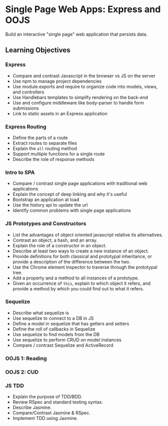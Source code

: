 # Single Page Web Apps: Express and OOJS

Build an interactive "single page" web application that persists data.

## Learning Objectives

### Express
- Compare and contrast Javascript in the browser vs JS on the server
- Use npm to manage project dependencies
- Use module.exports and require to organize code into models, views, and controllers
- Use Handlebars templates to simplify rendering on the back-end
- Use and configure middleware like body-parser to handle form submissions
- Link to static assets in an Express application

### Express Routing

- Define the parts of a route
- Extract routes to separate files
- Explain the `all` routing method
- Support multiple functions for a single route
- Describe the role of response methods

### Intro to SPA

- Compare / contrast single page applications with traditional web applications
- Explain the concept of deep linking and why it's useful
- Bootstrap an application at load
- Use the history api to update the url
- Identify common problems with single page applications

### JS Prototypes and Constructors
- List the advantages of object oriented javascript relative its alternatives.
- Contrast an object, a hash, and an array.
- Explain the role of a constructor in an object.
- Describe at least two ways to create a new instance of an object.
- Provide definitions for both classical and prototypal inheritance, or provide a description of the difference between the two.
- Use the Chrome element inspector to traverse through the prototypal tree.
- Add a property and a method to all instances of a prototype.
- Given an occurrence of `this`, explain to which object it refers, and provide a method by which you could find out to what it refers.

### Sequelize

* Describe what sequelize is
* Use sequelize to connect to a DB in JS
* Define a model in sequelize that has getters and setters
* Define the roll of callbacks in Sequelize
* Use sequelize to find models from the DB
* Use sequelize to perform CRUD on model instances
* Compare / contrast Sequelize and ActiveRecord

### OOJS 1: Reading

### OOJS 2: CUD

### JS TDD

- Explain the purpose of TDD/BDD.
- Review RSpec and standard testing syntax.
- Describe Jasmine.
- Compare/Contrast Jasmine & RSpec.
- Implement TDD using Jasmine.
